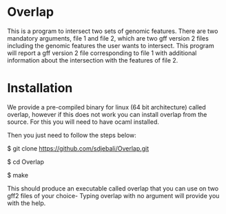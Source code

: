 # Overlap
This is a program to intersect two sets of genomic features.
There are two mandatory arguments, file 1 and file 2, which are two gff version 2 files including the genomic features the user wants to intersect.
This program will report a gff version 2 file corresponding to file 1 with additional information about the intersection with the features of file 2.

# Installation
We provide a pre-compiled binary for linux (64 bit architecture) called overlap, however if this does not work you can install overlap from the source.
For this you will need to have ocaml installed.

Then you just need to follow the steps below:

$ git clone https://github.com/sdjebali/Overlap.git

$ cd Overlap

$ make

This should produce an executable called overlap that you can use on two gff2 files of your choice-
Typing overlap with no argument will provide you with the help.
